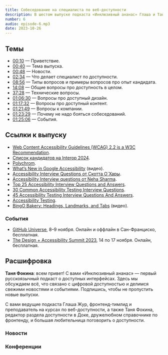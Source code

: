 ```yaml
---
title: Собеседование на специалиста по веб-доступности
description: В шестом выпуске подкаста «Инклюзивный ананас» Глаша и Таня проходят собеседование на специалиста по веб-доступности! Отвечаем друг другу на самые важные вопросы про стандарты, особенности разработки, дизайна и доступного контента, а также разбираем, что ещё могут спросить у такого редкого магического зверя как accessibility expert.
number: 6
audio: episode-6.mp3
date: 2023-10-26
---
```


## Темы

- [00:10](#00:10) — Приветствие.
- [00:40](#00:40) — Тема выпуска.
- [00:48](#00:48) — Новости.
- [02:34](#02:34) — Что делает специалист по доступности.
- [08:56](#00:10) — Типы вопросов и примеры вопросов про опыт кандидата.
- [14:08](#08:56) — Общие вопросы про доступность в целом.
- [37:28](#37:28) — Технические вопросы.
- [01:06:30](#01:06:30) — Вопросы про доступный дизайн.
- [01:17:32](#01:17:32) — Вопросы про доступный контент.
- [01:21:49](#01:21:49) — Вопросы к компании.
- [01:23:29](#01:23:29) — Почему не надо бояться собеседований.
- [01:25:06](#01:25:06) — События.

## Ссылки к выпуску

- [Web Content Accessibility Guidelines (WCAG) 2.2 is a W3C Recommendation](https://www.w3.org/news/2023/web-content-accessibility-guidelines-wcag-2-2-is-a-w3c-recommendation/).
- [Список кандидатов на Interop 2024](https://github.com/web-platform-tests/interop/issues?q=is%3Aissue+is%3Aopen+label%3Afocus-area-proposal).
- [Polychrom](https://www.figma.com/community/plugin/1281280685402026529/polychrom).
- [What’s New in Google Accessibility](https://youtu.be/ekB5ytjJRJk?feature=shared) (видео).
- [Accessibility Interview Questions от Скотта О`Хары](https://scottaohara.github.io/accessibility_interview_questions/).
- [Accessibility Interview questions от Neha Sharma](https://dev.to/hellonehha/interview-questions-for-accessibility-4j3p).
- [Top 25 Accessibility Interview Questions and Answers](https://interviewprep.org/accessibility-interview-questions/).
- [30 Common Accessibility Testing Interview Questions](https://uilicious.com/blog/accessibility-testing-interview-questions/).
- [45 Accessibility Testing Interview Questions And Answers](https://in.indeed.com/career-advice/interviewing/accessibility-testing-interview-questions).
- [Accessibility Testing](https://www.vskills.in/interview-questions/top-accessibility-testing-interview-questions-vskills).
- [BingO Bakery: Headings, Landmarks, and Tabs](https://youtu.be/HE2R86EZPMA?feature=shared) (видео).

### События

- [GitHub Universe](https://githubuniverse.com), 8–9 ноября. Онлайн и оффлайн в Сан-Франциско, бесплатная.
- [The Design + Accessibility Summit 2023](https://creativepro.com/design-accessibility-summit/), 14 по 17 ноября. Онлайн, бесплатная.

## Расшифровка

**Таня Фокина**: всем привет! С вами «Инклюзивный ананас» — первый русскоязычный подкаст о доступных интерфейсах. Здесь мы обсуждаем всё, что связано с цифровой доступностью и делимся свежими новостями и событиями. Подпишись, чтобы не пропустить новые выпуски. 

С вами ведущие подкаста Глаша Жур, фронтенд-тимлид и преподаватель на курсах по веб-доступности, а также Таня Фокина, редактор раздела доступности в Доке, дружелюбном справочнике по фронтенду, и большая любительница поговорить о доступности.

### Новости

### Конференции

